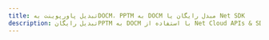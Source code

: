 ---title: تبدیل پاورپوینت بهDOCM، PPTM به DOCM مبدل رایگان یا Net SDKdescription: تبدیل رایگانPPTM به DOCM با استفاده از Net Cloud APIs & SDK. همچنین اسناد Microsoft PowerPoint را در Cloud ایجاد، ویرایش و رندر کنید.---